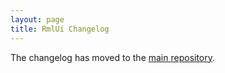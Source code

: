 ```yaml
---
layout: page
title: RmlUi Changelog
---
```



The changelog has moved to the [main repository](https://github.com/mikke89/RmlUi/blob/master/changelog.md).
